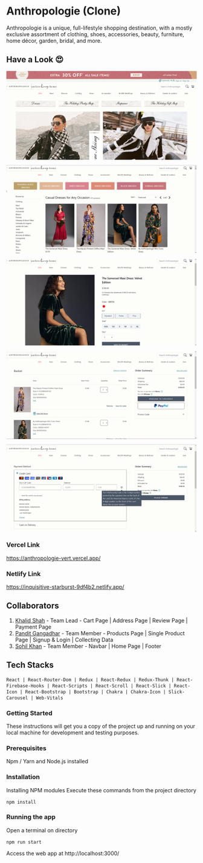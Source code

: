 # Anthropologie (Clone)

Anthropologie is a unique, full-lifestyle shopping destination, with a mostly exclusive assortment of clothing, shoes, accessories, beauty, furniture, home décor, garden, bridal, and more.

## Have a Look 😍
<p align="center">
  <img src="./public/anthropologie_01.png" alt='anthropologie_01 image' align="center" />
</p>
<p align="center">
  <img src="./public/anthropologie_02.png" alt='anthropologie_02 image' align="center" />
</p>
<p align="center">
  <img src="./public/anthropologie_03.png" alt='anthropologie_03 image' align="center" />
</p>
<p align="center">
  <img src="./public/anthropologie_04.png" alt='anthropologie_04 image' align="center" />
</p>
<p align="center">
  <img src="./public/anthropologie_05.png" alt='anthropologie_05 image' align="center" />
</p>

### Vercel Link 
https://anthropologie-vert.vercel.app/

### Netlify   Link
https://inquisitive-starburst-9df4b2.netlify.app/

## Collaborators
1. [Khalid Shah](https://github.com/Khalidshah12/) - Team Lead - Cart Page | Address Page | Review Page | Payment Page
2. [Pandit Gangadhar](https://github.com/pandit0305) - Team Member - Products Page | Single Product Page | Signup & Login | Collecting Data
3. [Sohil Khan](https://github.com/sohilweb20) - Team Member - Navbar | Home Page | Footer

## Tech Stacks
```
React | React-Router-Dom | Redux | React-Redux | Redux-Thunk | React-Firebase-Hooks | React-Scripts | React-Scroll | React-Slick | React-Icon | React-Bootstrap | Bootstrap | Chakra | Chakra-Icon | Slick-Carousel | Web-Vitals
```

### Getting Started

These instructions will get you a copy of the project up and running on your local machine for development and testing purposes.

### Prerequisites

Npm / Yarn and Node.js installed

### Installation

Installing NPM modules
Execute these commands from the project directory

```
npm install
```

### Running the app

Open a terminal on directory

```
npm run start
```

Access the web app at http://localhost:3000/
